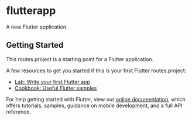 # flutterapp

A new Flutter application.

## Getting Started

This routes.project is a starting point for a Flutter application.

A few resources to get you started if this is your first Flutter routes.project:

- [Lab: Write your first Flutter app](https://flutter.dev/docs/get-started/codelab)
- [Cookbook: Useful Flutter samples](https://flutter.dev/docs/cookbook)

For help getting started with Flutter, view our
[online documentation](https://flutter.dev/docs), which offers tutorials,
samples, guidance on mobile development, and a full API reference.
